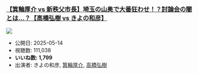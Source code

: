 ### [【箕輪厚介 vs 新秩父市長】埼玉の山奥で大番狂わせ！？討論会の闇とは...？【高橋弘樹 vs きよの和彦】](https://www.youtube.com/watch?v=ImaN0Dtzn5w)
[![](https://img.youtube.com/vi/ImaN0Dtzn5w/sddefault.jpg)](https://www.youtube.com/watch?v=ImaN0Dtzn5w)
-   公開日: 2025-05-14
-   視聴数: 111,038
-   **いいね数: 1,799**
-   出演者: きよの和彦, [箕輪厚介](/rehacq_fan/people/箕輪厚介 "wikilink"), [高橋弘樹](/rehacq_fan/people/高橋弘樹 "wikilink")
